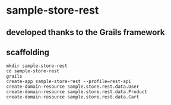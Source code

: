 # sample-store-rest

## developed thanks to the Grails framework

## scaffolding

```text
mkdir sample-store-rest
cd sample-store-rest
grails
create-app sample-store-rest --profile=rest-api
create-domain-resource sample.store.rest.data.User
create-domain-resource sample.store.rest.data.Product
create-domain-resource sample.store.rest.data.Cart
```